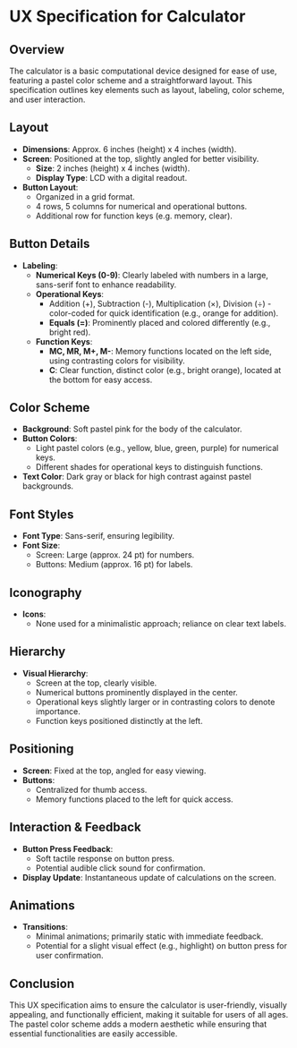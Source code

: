 # UX Specification for Calculator

## Overview
The calculator is a basic computational device designed for ease of use, featuring a pastel color scheme and a straightforward layout. This specification outlines key elements such as layout, labeling, color scheme, and user interaction.

## Layout
- **Dimensions**: Approx. 6 inches (height) x 4 inches (width).
- **Screen**: Positioned at the top, slightly angled for better visibility.
  - **Size**: 2 inches (height) x 4 inches (width).
  - **Display Type**: LCD with a digital readout.
- **Button Layout**: 
  - Organized in a grid format.
  - 4 rows, 5 columns for numerical and operational buttons.
  - Additional row for function keys (e.g. memory, clear).

## Button Details
- **Labeling**:
  - **Numerical Keys (0-9)**: Clearly labeled with numbers in a large, sans-serif font to enhance readability.
  - **Operational Keys**: 
    - Addition (+), Subtraction (-), Multiplication (×), Division (÷) - color-coded for quick identification (e.g., orange for addition).
    - **Equals (=)**: Prominently placed and colored differently (e.g., bright red).
  - **Function Keys**: 
    - **MC, MR, M+, M-**: Memory functions located on the left side, using contrasting colors for visibility.
    - **C**: Clear function, distinct color (e.g., bright orange), located at the bottom for easy access.

## Color Scheme
- **Background**: Soft pastel pink for the body of the calculator.
- **Button Colors**: 
  - Light pastel colors (e.g., yellow, blue, green, purple) for numerical keys.
  - Different shades for operational keys to distinguish functions.
- **Text Color**: Dark gray or black for high contrast against pastel backgrounds.

## Font Styles
- **Font Type**: Sans-serif, ensuring legibility.
- **Font Size**: 
  - Screen: Large (approx. 24 pt) for numbers.
  - Buttons: Medium (approx. 16 pt) for labels.

## Iconography
- **Icons**: 
  - None used for a minimalistic approach; reliance on clear text labels.
  
## Hierarchy
- **Visual Hierarchy**:
  - Screen at the top, clearly visible.
  - Numerical buttons prominently displayed in the center.
  - Operational keys slightly larger or in contrasting colors to denote importance.
  - Function keys positioned distinctly at the left.

## Positioning
- **Screen**: Fixed at the top, angled for easy viewing.
- **Buttons**: 
  - Centralized for thumb access.
  - Memory functions placed to the left for quick access.

## Interaction & Feedback
- **Button Press Feedback**: 
  - Soft tactile response on button press.
  - Potential audible click sound for confirmation.
- **Display Update**: Instantaneous update of calculations on the screen.

## Animations
- **Transitions**: 
  - Minimal animations; primarily static with immediate feedback.
  - Potential for a slight visual effect (e.g., highlight) on button press for user confirmation.

## Conclusion
This UX specification aims to ensure the calculator is user-friendly, visually appealing, and functionally efficient, making it suitable for users of all ages. The pastel color scheme adds a modern aesthetic while ensuring that essential functionalities are easily accessible.